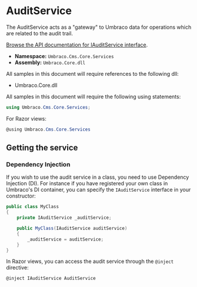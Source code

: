 # AuditService

The AuditService acts as a "gateway" to Umbraco data for operations which are related to the audit trail.

[Browse the API documentation for IAuditService interface](https://apidocs.umbraco.com/v12/csharp/api/Umbraco.Cms.Core.Services.IAuditService.html).

-   **Namespace:** `Umbraco.Cms.Core.Services`
-   **Assembly:** `Umbraco.Core.dll`

All samples in this document will require references to the following dll:

-   Umbraco.Core.dll

All samples in this document will require the following using statements:

```csharp
using Umbraco.Cms.Core.Services;
```

For Razor views:

```csharp
@using Umbraco.Cms.Core.Services
```

## Getting the service

### Dependency Injection

If you wish to use the audit service in a class, you need to use Dependency Injection (DI). For instance if you have registered your own class in Umbraco's DI container, you can specify the `IAuditService` interface in your constructor:

```csharp
public class MyClass
{
    private IAuditService _auditService;

    public MyClass(IAuditService auditService)
    {
        _auditService = auditService;
    }
}
```

In Razor views, you can access the audit service through the `@inject` directive:

```csharp
@inject IAuditService AuditService
```
